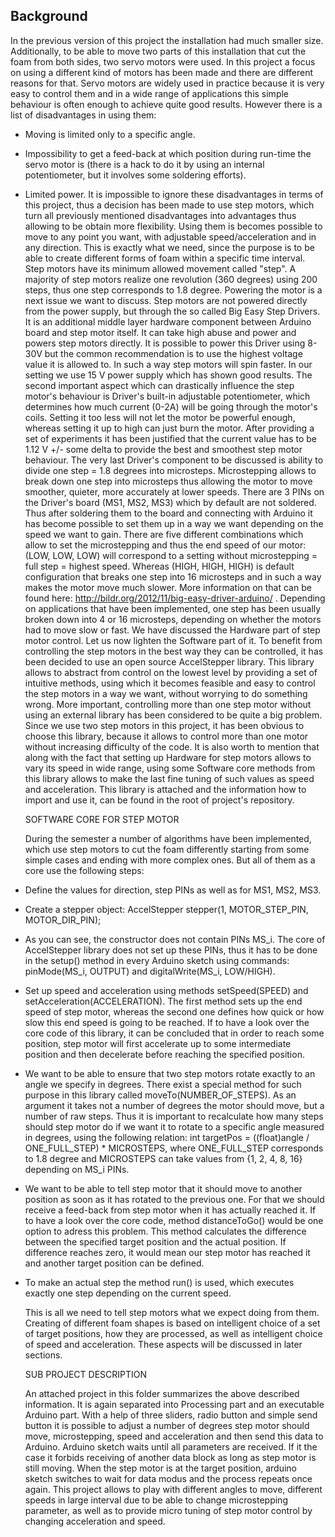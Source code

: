## Background

In the previous version of this project the installation had much smaller size. Additionally, to be able to move two parts
of this installation that cut the foam from both sides, two servo motors were used. In this project a focus on using a
different kind of motors has been made and there are different reasons for that.
	Servo motors are widely used in practice because it is very easy to control them and in a wide range of applications this
simple behaviour is often enough to achieve quite good results. However there is a list of disadvantages in using them:
- Moving is limited only to a specific angle.
- Impossibility to get a feed-back at which position during run-time the servo motor is (there is a hack to do it by using an
  internal potentiometer, but it involves some soldering efforts).
- Limited power.
	It is impossible to ignore these disadvantages in terms of this project, thus a decision has been made to use step motors,
which turn all previously mentioned disadvantages into advantages thus allowing to be obtain more flexibility. Using them is
becomes possible to move to any point you want, with adjustable speed/acceleration and in any direction. This is exactly what
we need, since the purpose is to be able to create different forms of foam within a specific time interval. Step motors have
its minimum allowed movement called "step". A majority of step motors realize one revolution (360 degrees) using 200 steps, thus
one step corresponds to 1.8 degree.
	Powering the motor is a next issue we want to discuss. Step motors are not powered directly from the power supply, but through
the so called Big Easy Step Drivers. It is an additional middle layer hardware component between Arduino board and step motor itself.
It can take high abuse and power and powers step motors directly. It is possible to power this Driver using 8-30V but the common 
recommendation is to use the highest voltage value it is allowed to. In such a way step motors will spin faster. In our setting
we use 15 V power supply which has shown good results. 
	The second important aspect which can drastically influence the step motor's
behaviour is Driver's built-in adjustable potentiometer, which determines how much current (0-2A) will be going through the motor's
coils. Setting it too less will not let the motor be powerful enough, whereas setting it up to high can just burn the motor. After
providing a set of experiments it has been justified that the current value has to be 1.12 V +/- some delta to provide the best and
smoothest step motor behaviour.
	The very last Driver's component to be discussed is ability to divide one step = 1.8 degrees into microsteps. Microstepping
allows to break down one step into microsteps thus allowing the motor to move smoother, quieter, more accurately at lower speeds.
There are 3 PINs on the Driver's board (MS1, MS2, MS3) which by default are not soldered. Thus after soldering them to the board 
and connecting with Arduino it has become possible to set them up in a way we want depending on the speed we want to gain.
There are five different combinations which allow to set the microstepping and thus the end speed of our motor: (LOW, LOW, LOW)
will correspond to a setting without microstepping = full step = highest speed. Whereas (HIGH, HIGH, HIGH) is default configuration
that breaks one step into 16 microsteps and in such a way makes the motor move much slower. More information on that can be found
here: http://bildr.org/2012/11/big-easy-driver-arduino/ . Depending on applications that have been implemented, one step has been
usually broken down into 4 or 16 microsteps, depending on whether the motors had to move slow or fast.
	We have discussed the Hardware part of step motor control. Let us now lighten the Software part of it. To benefit from controlling
the step motors in the best way they can be controlled, it has been decided to use an open source AccelStepper library. This library 
allows to abstract from control on the lowest level by providing a set of intuitive methods, using which it becomes feasible and easy
to control the step motors in a way we want, without worrying to do something wrong. More important, controlling more than one step
motor without using an external library has been considered to be quite a big problem. Since we use two step motors in this project,
it has been obvious to choose this library, because it allows to control more than one motor without increasing difficulty of the
code. It is also worth to mention that along with the fact that setting up Hardware for step motors allows to vary its speed in wide range,
using some Software core methods from this library allows to make the last fine tuning of such values as speed and acceleration. 
This library is attached and the information how to import and use it, can be found in the root of project's repository.
	
	SOFTWARE CORE FOR STEP MOTOR
	
	During the semester a number of algorithms have been implemented, which use step motors to cut the foam differently starting from
some simple cases and ending with more complex ones. But all of them as a core use the following steps:

- Define the values for direction, step PINs as well as for MS1, MS2, MS3.
- Create a stepper object: AccelStepper stepper(1, MOTOR_STEP_PIN, MOTOR_DIR_PIN);
- As you can see, the constructor does not contain PINs MS_i. The core of AccelStepper library does not set up these PINs, thus it has
  to be done in the setup() method in every Arduino sketch using commands: pinMode(MS_i, OUTPUT) and digitalWrite(MS_i, LOW/HIGH).
- Set up speed and acceleration using methods setSpeed(SPEED) and setAcceleration(ACCELERATION). The first method sets up the end speed
  of step motor, whereas the second one defines how quick or how slow this end speed is going to be reached. If to have a look over the core code
  of this library, it can be concluded that in order to reach some position, step motor will first accelerate up to some intermediate position
  and then decelerate before reaching the specified position.
- We want to be able to ensure that two step motors rotate exactly to an angle we specify in degrees. There exist a special method for
  such purpose in this library called moveTo(NUMBER_OF_STEPS). As an argument it takes not a number of degrees the motor should move,
  but a number of raw steps. Thus it is important to recalculate how many steps should step motor do if we want it to rotate to a specific
  angle measured in degrees, using the following relation: int targetPos = ((float)angle / ONE_FULL_STEP) * MICROSTEPS, where ONE_FULL_STEP
  corresponds to 1.8 degree and MICROSTEPS can take values from {1, 2, 4, 8, 16} depending on MS_i PINs.
- We want to be able to tell step motor that it should move to another position as soon as it has rotated to the previous one. For that we
  should receive a feed-back from step motor when it has actually reached it. If to have a look over the core code, method distanceToGo() 
  would be one option to adress this problem. This method calculates the difference between the specified target position and the 
  actual position. If difference reaches zero, it would mean our step motor has reached it and another target position can be defined.
- To make an actual step the method run() is used, which executes exactly one step depending on the current speed.

	This is all we need to tell step motors what we expect doing from them. Creating of different foam shapes is based on intelligent choice
of a set of target positions, how they are processed, as well as intelligent choice of speed and acceleration. These aspects will be discussed in 
later sections.

	SUB PROJECT DESCRIPTION
	
	An attached project in this folder summarizes the above described information. It is again separated into Processing part and an executable
Arduino part. With a help of three sliders, radio button and simple send button it is possible to adjust a number of degrees step motor should move,
microstepping, speed and acceleration and then send this data to Arduino. Arduino sketch waits until all parameters are received. If it the case it 
forbids receiving of another data block as long as step motor is still moving. When the step motor is at the target position, arduino sketch switches
to wait for data modus and the process repeats once again. This project allows to play with different angles to move, different speeds in large interval
due to be able to change microstepping parameter, as well as to provide micro tuning of step motor control by changing acceleration and speed.
	
